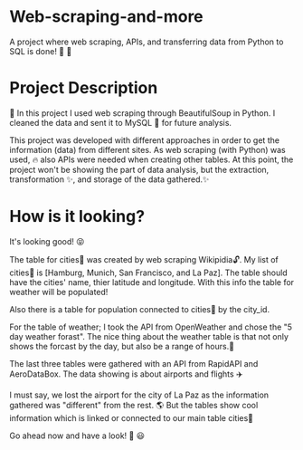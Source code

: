 # Web-scraping-and-more
A project where web scraping, APIs, and transferring data from Python to SQL is done! 🐍 🐬

# Project Description 
🐍 In this project I used web scraping through BeautifulSoup in Python. I cleaned the data and sent it to MySQL 🐬 for future analysis.

This project was developed with different approaches in order to get the information (data) from different sites. 
As web scraping (with Python) was used, :fire: also APIs were needed when creating other tables.
At this point, the project won't be showing the part of data analysis, but the extraction, transformation ✨, and storage of the data gathered.✨

# How is it looking?
It's looking good! 😝

The table for cities🍬 was created by web scraping Wikipidia🔓. My list of cities🍬 is [Hamburg, Munich, San Francisco, and La Paz].
The table should have the cities' name, thier latitude and longitude. With this info the table for weather will be populated!

Also there is a table for population connected to cities🍬 by the city_id.

For the table of weather; I took the API from OpenWeather and chose the "5 day weather forast". The nice thing about the weather table is that not only shows the forcast by the day, but also be a range of hours.🎉 

The last three tables were gathered with an API from RapidAPI and AeroDataBox. The data showing is about airports and flights ✈️

I must say, we lost the airport for the city of La Paz as the information gathered was "different" from the rest. 🌎
But the tables show cool information which is linked or connected to our main table cities🍬

Go ahead now and have a look! 👀     😃

